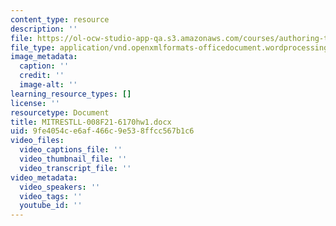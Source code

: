 ```yaml
---
content_type: resource
description: ''
file: https://ol-ocw-studio-app-qa.s3.amazonaws.com/courses/authoring-test-demo-1027-cathleen/mitrestll-008f21-6170hw1.docx
file_type: application/vnd.openxmlformats-officedocument.wordprocessingml.document
image_metadata:
  caption: ''
  credit: ''
  image-alt: ''
learning_resource_types: []
license: ''
resourcetype: Document
title: MITRESTLL-008F21-6170hw1.docx
uid: 9fe4054c-e6af-466c-9e53-8ffcc567b1c6
video_files:
  video_captions_file: ''
  video_thumbnail_file: ''
  video_transcript_file: ''
video_metadata:
  video_speakers: ''
  video_tags: ''
  youtube_id: ''
---
```

